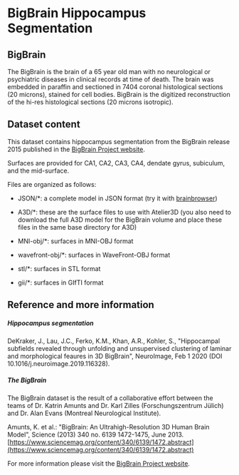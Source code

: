 # BigBrain Hippocampus Segmentation

## BigBrain

The BigBrain is the brain of a 65 year old man with no neurological or psychiatric
diseases in clinical records at time of death. The brain was embedded in paraffin and
sectioned in 7404 coronal histological sections (20 microns), stained for cell bodies.
BigBrain is the digitized reconstruction of the hi-res histological sections 
(20 microns isotropic).

## Dataset content

This dataset contains hippocampus segmentation from the  BigBrain release 2015 
published in the [BigBrain Project website](https://bigbrainproject.org).

Surfaces are provided for CA1, CA2, CA3, CA4, dendate gyrus, subiculum, and the mid-surface.

Files are organized as follows:

- JSON/*: a complete model in JSON format (try it with [brainbrowser](https://brainbrowser.cbrain.mcgill.ca/surface-viewer#ct))

- A3D/*: these are the surface files to use with Atelier3D (you also need to download the full A3D model for the BigBrain volume and place these files in the same base directory for A3D)

- MNI-obj/*: surfaces in MNI-OBJ format

- wavefront-obj/*: surfaces in WaveFront-OBJ format

- stl/*: surfaces in STL format

- gii/*: surfaces in GIfTI format

## Reference and more information

##### Hippocampus segmentation

DeKraker, J., Lau, J.C., Ferko, K.M., Khan, A.R., Kohler, S., "Hippocampal subfields revealed through unfolding and unsupervised clustering of laminar and morphological feaures in 3D BigBrain", NeuroImage, Feb 1 2020 (DOI 10.1016/j.neuroimage.2019.116328).

##### The BigBrain

The BigBrain dataset is the result of a collaborative effort between the
teams of Dr. Katrin Amunts and Dr. Karl Zilles (Forschungszentrum Jülich)
and Dr. Alan Evans (Montreal Neurological Institute). 

Amunts, K. et al.: "BigBrain: An Ultrahigh-Resolution 3D Human
Brain Model", Science (2013) 340 no. 6139 1472-1475, June 2013.
[https://www.sciencemag.org/content/340/6139/1472.abstract](https://www.sciencemag.org/content/340/6139/1472.abstract)

For more information please visit the [BigBrain Project website](https://bigbrainproject.org).
